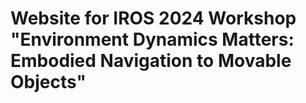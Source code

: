# Website for IROS 2024 Workshop "Environment Dynamics Matters: Embodied Navigation to Movable Objects"
